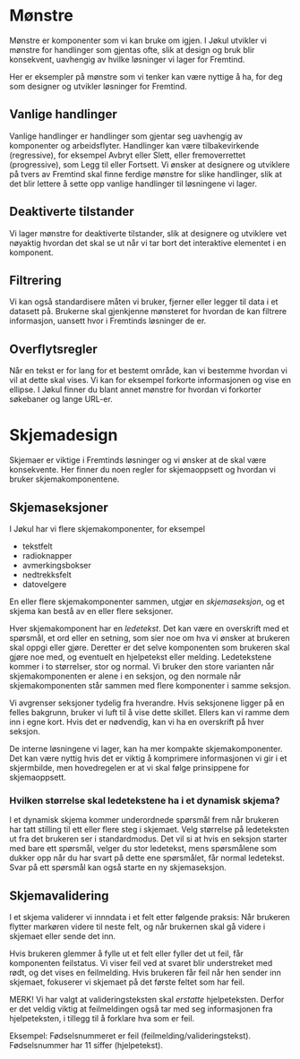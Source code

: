 # Mønstre
Mønstre er komponenter som vi kan bruke om igjen. I Jøkul utvikler vi mønstre for handlinger som gjentas ofte, slik at design og bruk blir konsekvent, uavhengig av hvilke løsninger vi lager for Fremtind.

Her er eksempler på mønstre som vi tenker kan være nyttige å ha, for deg som designer og utvikler løsninger for Fremtind.

## Vanlige handlinger
Vanlige handlinger er handlinger som gjentar seg uavhengig av komponenter og arbeidsflyter. Handlinger kan være tilbakevirkende (regressive), for eksempel Avbryt eller Slett, eller fremoverrettet (progressive), som Legg til eller Fortsett.
Vi ønsker at designere og utviklere på tvers av Fremtind skal finne ferdige mønstre for slike handlinger, slik at det blir lettere å sette opp vanlige handlinger til løsningene vi lager.

## Deaktiverte tilstander
Vi lager mønstre for deaktiverte tilstander, slik at designere og utviklere vet nøyaktig hvordan det skal se ut når vi tar bort det interaktive elementet i en komponent.

## Filtrering
Vi kan også standardisere måten vi bruker, fjerner eller legger til data i et datasett på. Brukerne skal gjenkjenne mønsteret for  hvordan de kan filtrere informasjon, uansett hvor i Fremtinds løsninger de er.

## Overflytsregler
Når en tekst er for lang for et bestemt område, kan vi bestemme hvordan vi vil at dette skal vises. Vi kan for eksempel forkorte informasjonen og vise en ellipse. I Jøkul finner du blant annet mønstre for hvordan vi forkorter søkebaner og lange URL-er.

# Skjemadesign
Skjemaer er viktige i Fremtinds løsninger og vi ønsker at de skal være konsekvente. Her finner du noen regler for skjemaoppsett og hvordan vi bruker skjemakomponentene.

## Skjemaseksjoner
I Jøkul har vi flere skjemakomponenter, for eksempel
- tekstfelt
- radioknapper
- avmerkingsbokser
- nedtrekksfelt
- datovelgere

En eller flere skjemakomponenter sammen, utgjør en _skjemaseksjon_, og et skjema kan bestå av en eller flere seksjoner. 

Hver skjemakomponent har en _ledetekst_. Det kan være en overskrift med et spørsmål, et ord eller en setning, som sier noe om hva vi ønsker at brukeren skal oppgi eller gjøre. Deretter er det selve komponenten som brukeren skal gjøre noe med, og eventuelt en hjelpetekst eller melding. Ledetekstene kommer i to størrelser, stor og normal. Vi bruker den store varianten når skjemakomponenten er alene i en seksjon, og den normale når skjemakomponenten står sammen med flere komponenter i samme seksjon.

Vi avgrenser seksjoner tydelig fra hverandre. Hvis seksjonene ligger på en felles bakgrunn, bruker vi luft til å vise dette skillet. Ellers kan vi ramme dem inn i  egne kort. Hvis det er nødvendig, kan vi ha en overskrift på hver seksjon.

De interne løsningene vi lager, kan ha mer kompakte skjemakomponenter. Det kan være nyttig hvis det er viktig å komprimere informasjonen vi gir i et skjermbilde, men hovedregelen er at vi skal følge prinsippene for skjemaoppsett.

### Hvilken størrelse skal ledetekstene ha i et dynamisk skjema?
I et dynamisk skjema kommer underordnede spørsmål frem når brukeren har tatt stilling til ett eller flere steg i skjemaet. Velg  størrelse på ledeteksten ut fra det brukeren ser i standardmodus. Det vil si at hvis en seksjon starter med bare ett spørsmål, velger du stor ledetekst, mens spørsmålene som dukker opp når du har svart på dette ene spørsmålet, får normal ledetekst. Svar på ett spørsmål kan også starte en ny skjemaseksjon. 

## Skjemavalidering
I et skjema validerer vi innndata i et felt etter følgende praksis: Når brukeren flytter markøren videre til neste felt, og når brukernen skal gå videre i skjemaet eller sende det inn. 

Hvis brukeren glemmer å  fylle ut et felt eller fyller det ut feil, får komponenten feilstatus. Vi viser feil ved at svaret blir understreket med rødt, og det vises en feilmelding. Hvis brukeren får feil når hen sender inn skjemaet, fokuserer vi skjemaet på det første feltet som har feil.

MERK! Vi har valgt at valideringsteksten skal _erstatte_ hjelpeteksten. Derfor er det veldig viktig at feilmeldingen også tar med seg informasjonen fra hjelpeteksten, i tillegg til å forklare hva som er feil.

Eksempel: Fødselsnummeret er feil (feilmelding/valideringstekst). Fødselsnummer har 11 siffer (hjelpetekst). 

